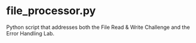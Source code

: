 # file_processor.py
Python script that addresses both the File Read &amp; Write Challenge and the Error Handling Lab.
